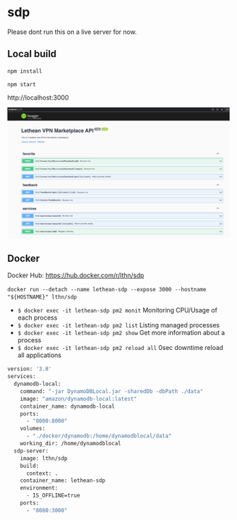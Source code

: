 # sdp

Please dont run this on a live server for now.

## Local build

```text
npm install
```

```text
npm start
```

http://localhost:3000

![img.png](.github/img.png)

## Docker

Docker Hub: https://hub.docker.com/r/lthn/sdp

`docker run --detach --name lethean-sdp --expose 3000 --hostname "${HOSTNAME}" lthn/sdp `

- `$ docker exec -it lethean-sdp pm2 monit` 	    Monitoring CPU/Usage of each process
- `$ docker exec -it lethean-sdp pm2 list`	        Listing managed processes
- `$ docker exec -it lethean-sdp pm2 show`	        Get more information about a process
- `$ docker exec -it lethean-sdp pm2 reload all`	0sec downtime reload all applications

```dockerfile
version: '3.8'
services:
  dynamodb-local:
    command: "-jar DynamoDBLocal.jar -sharedDb -dbPath ./data"
    image: "amazon/dynamodb-local:latest"
    container_name: dynamodb-local
    ports:
      - "8000:8000"
    volumes:
      - "./docker/dynamodb:/home/dynamodblocal/data"
    working_dir: /home/dynamodblocal
  sdp-server:
    image: lthn/sdp
    build:
      context: .
    container_name: lethean-sdp
    environment:
      - IS_OFFLINE=true
    ports:
      - "8080:3000"


```
